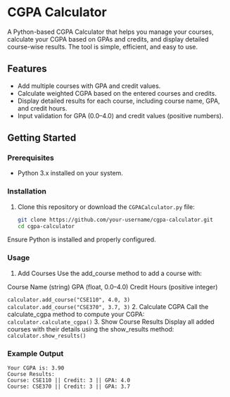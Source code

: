# CGPA Calculator

A Python-based CGPA Calculator that helps you manage your courses, calculate your CGPA based on GPAs and credits, and display detailed course-wise results. The tool is simple, efficient, and easy to use.

## Features
- Add multiple courses with GPA and credit values.
- Calculate weighted CGPA based on the entered courses and credits.
- Display detailed results for each course, including course name, GPA, and credit hours.
- Input validation for GPA (0.0–4.0) and credit values (positive numbers).

## Getting Started

### Prerequisites
- Python 3.x installed on your system.

### Installation
1. Clone this repository or download the `CGPACalculator.py` file:
   ```bash
   git clone https://github.com/your-username/cgpa-calculator.git
   cd cgpa-calculator


Ensure Python is installed and properly configured.<br>
### Usage
1. Add Courses
Use the add_course method to add a course with:

Course Name (string)
GPA (float, 0.0–4.0)
Credit Hours (positive integer)

`calculator.add_course("CSE110", 4.0, 3)`
`calculator.add_course("CSE370", 3.7, 3)`
2. Calculate CGPA
Call the calculate_cgpa method to compute your CGPA:
`calculator.calculate_cgpa()`
3. Show Course Results
Display all added courses with their details using the show_results method:
`calculator.show_results()`

### Example Output 
```
Your CGPA is: 3.90
Course Results:
Course: CSE110 || Credit: 3 || GPA: 4.0
Course: CSE370 || Credit: 3 || GPA: 3.7
```